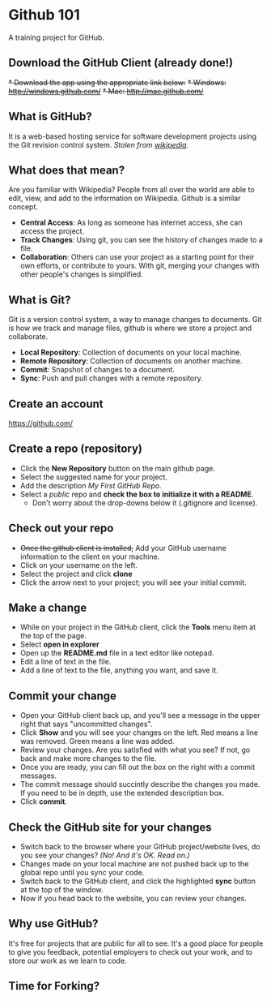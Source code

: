 Github 101
=========

A training project for GitHub.

## Download the GitHub Client (already done!)
~~* Download the app using the appropriate link below:~~
  ~~* Windows: http://windows.github.com/~~
  ~~* Mac: http://mac.github.com/~~
  
## What is GitHub?
It is a web-based hosting service for software development projects using the Git revision control system. 
*Stolen from [wikipedia](http://en.wikipedia.org/wiki/GitHub).*

## What does that mean?
Are you familiar with Wikipedia? People from all over the world are able to edit, view, and add to the information on Wikipedia. Github is a similar concept.
* **Central Access**: As long as someone has internet access, she can access the project.
* **Track Changes**: Using git, you can see the history of changes made to a file.
* **Collaboration**: Others can use your project as a starting point for their own efforts, or contribute to yours. With git, merging your changes with other people's changes is simplified.

## What is Git?
Git is a version control system, a way to manage changes to documents. Git is how we track and manage files, github is where we store a project and collaborate.
* **Local Repository**: Collection of documents on your local machine.
* **Remote Repository**: Collection of documents on another machine.
* **Commit**: Snapshot of changes to a document.
* **Sync**: Push and pull changes with a remote repository.

## Create an account
https://github.com/

## Create a repo (repository)
* Click the **New Repository** button on the main github page. 
* Select the suggested name for your project.
* Add the description *My First GitHub Repo*.
* Select a *public* repo and **check the box to initialize it with a README**.
	* Don't worry about the drop-downs below it (.gitignore and license).

## Check out your repo
* <del>Once the github client is installed,</del> Add your GitHub username information to the client on your machine. 
* Click on your username on the left.
* Select the project and click **clone**
* Click the arrow next to your project; you will see your initial commit.

## Make a change
* While on your project in the GitHub client, click the **Tools** menu item at the top of the page.
* Select **open in explorer**
* Open up the **README.md** file in a text editor like notepad.
* Edit a line of text in the file.
* Add a line of text to the file, anything you want, and save it. 

## Commit your change
* Open your GitHub client back up, and you'll see a message in the upper right that says "uncommitted changes".
* Click **Show** and you will see your changes on the left. Red means a line was removed. Green means a line was added.
* Review your changes. Are you satisfied with what you see? If not, go back and make more changes to the file.
* Once you are ready, you can fill out the box on the right with a commit messages.
* The commit message should succintly describe the changes you made. If you need to be in depth, use the extended description box.
* Click **commit**.

## Check the GitHub site for your changes
* Switch back to the browser where your GitHub project/website lives, do you see your changes? *(No! And it's OK. Read on.)*
* Changes made on your local machine are not pushed back up to the global repo until you sync your code.
* Switch back to the GitHub client, and click the highlighted **sync** button at the top of the window.
* Now if you head back to the website, you can review your changes.

## Why use GitHub?
It's free for projects that are public for all to see. It's a good place for people to give you feedback, potential employers to check out your work, and to store our work as we learn to code.

## Time for Forking?